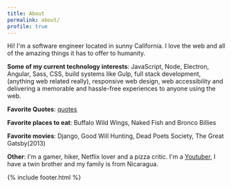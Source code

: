 ```yaml
---
title: About
permalink: about/
profile: true
---
```


Hi! I'm a software engineer located in sunny California. I love the web and all of the amazing things
it has to offer to humanity.

**Some of my current technology interests**:
JavaScript, Node, Electron, Angular, Sass, CSS, build systems like Gulp, full stack development,(anything web related really), responsive web design, web accessibility and delivering a memorable and hassle-free experiences to anyone using the web.


**Favorite Quotes**:
[quotes](https://gist.github.com/cliffordfajardo/3b710aa0b25434efde4a)



**Favorite places to eat**:
Buffalo Wild Wings, Naked Fish and Bronco Billies

**Favorite movies**:
 Django, Good Will Hunting, Dead Poets Society, The Great Gatsby(2013)

**Other**:
I'm a gamer, hiker, Netflix lover and a pizza critic. I'm a [Youtuber](http://youtube.com/cliffordfajardo), I have a twin brother and my family is from Nicaragua.


{% include footer.html %}
